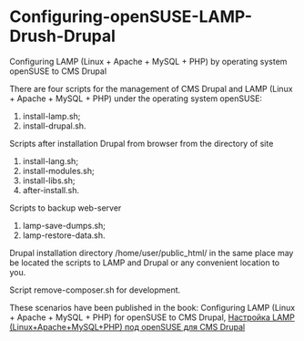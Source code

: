 # Configuring-openSUSE-LAMP-Drush-Drupal
Configuring LAMP (Linux + Apache + MySQL + PHP) by operating system openSUSE to CMS Drupal

There are four scripts for the management of CMS Drupal and LAMP (Linux + Apache + MySQL + PHP) under the operating system openSUSE:
1. install-lamp.sh;
2. install-drupal.sh.

Scripts after installation Drupal from browser from the directory of site
1. install-lang.sh;
2. install-modules.sh;
3. install-libs.sh;
4. after-install.sh.

Scripts to backup web-server
1. lamp-save-dumps.sh;
2. lamp-restore-data.sh.

Drupal installation directory /home/user/public_html/ in the same place may be located the scripts to LAMP and Drupal or any convenient location to you.

Script remove-composer.sh for development.

These scenarios have been published in the book: Configuring LAMP (Linux + Apache + MySQL + PHP) for openSUSE to CMS Drupal, <a href="https://www.lap-publishing.com/catalog/details/store/fr/book/978-3-659-59361-1/Настройка-lamp-linux+apache+mysql+php-под-opensuse-для-cms-drupal" target="_blank">Настройка LAMP (Linux+Apache+MySQL+PHP) под openSUSE для CMS Drupal</a>
